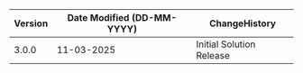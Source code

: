  **Version** | **Date Modified (DD-MM-YYYY)**| **ChangeHistory**                                                                         |
|------------|-------------------------------|-------------------------------------------------------------------------------------------|
| 3.0.0      | 11-03-2025                    | Initial Solution Release  
